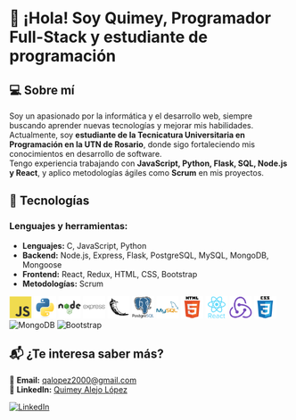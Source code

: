 # 👋 ¡Hola! Soy Quimey, Programador Full-Stack y estudiante de programación

## 💻 Sobre mí  
Soy un apasionado por la informática y el desarrollo web, siempre buscando aprender nuevas tecnologías y mejorar mis habilidades.  
Actualmente, soy **estudiante de la Tecnicatura Universitaria en Programación en la UTN de Rosario**, donde sigo fortaleciendo mis conocimientos en desarrollo de software.  
Tengo experiencia trabajando con **JavaScript, Python, Flask, SQL, Node.js y React**, y aplico metodologías ágiles como **Scrum** en mis proyectos.  

## 🚀 Tecnologías  
### Lenguajes y herramientas:
- **Lenguajes:** C, JavaScript, Python  
- **Backend:** Node.js, Express, Flask, PostgreSQL, MySQL, MongoDB, Mongoose  
- **Frontend:** React, Redux, HTML, CSS, Bootstrap  
- **Metodologías:** Scrum  

<p align="left">
  <img src="https://raw.githubusercontent.com/devicons/devicon/master/icons/javascript/javascript-original.svg" alt="JavaScript" width="40" height="40"/>
  <img src="https://raw.githubusercontent.com/devicons/devicon/master/icons/python/python-original.svg" alt="Python" width="40" height="40"/>
  <img src="https://raw.githubusercontent.com/devicons/devicon/master/icons/nodejs/nodejs-original-wordmark.svg" alt="Node.js" width="40" height="40"/>
  <img src="https://raw.githubusercontent.com/devicons/devicon/master/icons/express/express-original-wordmark.svg" alt="Express" width="40" height="40"/>
  <img src="https://raw.githubusercontent.com/devicons/devicon/master/icons/flask/flask-original.svg" alt="Flask" width="40" height="40"/>
  <img src="https://raw.githubusercontent.com/devicons/devicon/master/icons/postgresql/postgresql-original-wordmark.svg" alt="PostgreSQL" width="40" height="40"/>
  <img src="https://raw.githubusercontent.com/devicons/devicon/master/icons/mysql/mysql-original-wordmark.svg" alt="MySQL" width="40" height="40"/>
  <img src="https://raw.githubusercontent.com/devicons/devicon/master/icons/html5/html5-original-wordmark.svg" alt="HTML5" width="40" height="40"/>
  <img src="https://raw.githubusercontent.com/devicons/devicon/master/icons/react/react-original-wordmark.svg" alt="React" width="40" height="40"/>
  <img src="https://raw.githubusercontent.com/devicons/devicon/master/icons/redux/redux-original.svg" alt="Redux" width="40" height="40"/>
  <img src="https://raw.githubusercontent.com/devicons/devicon/master/icons/css3/css3-original-wordmark.svg" alt="CSS3" width="40" height="40"/>
  <img src="https://www.vectorlogo.zone/logos/mongodb/mongodb-icon.svg" alt="MongoDB" width="40" height="40"/>
  <img src="https://img.icons8.com/color/512/bootstrap.png" alt="Bootstrap" width="40" height="40"/>
</p>

## 📬 ¿Te interesa saber más?
📩 **Email:** qalopez2000@gmail.com  
🔗 **LinkedIn:** [Quimey Alejo López](https://www.linkedin.com/in/quimey-alejo-lopez-199431202/)  

<a href="https://www.linkedin.com/in/quimey-alejo-lopez-199431202/">
  <img src="https://cdn-icons-png.flaticon.com/512/174/174857.png" alt="LinkedIn" width="60" height="60"/>
</a>

